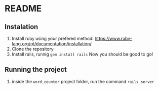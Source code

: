 # README

## Instalation
1. Install ruby using your prefered method: https://www.ruby-lang.org/pt/documentation/installation/
2. Clone the repository
3. Install rails, runnig `gem install rails`
   Now you should be good to go!

## Running the project
1. inside the `word_counter` project folder, run the command `rails server`
